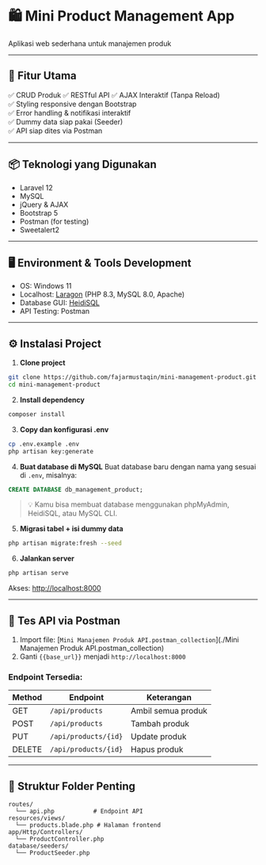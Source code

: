 # 🛍️ Mini Product Management App

Aplikasi web sederhana untuk manajemen produk

---

## 🚀 Fitur Utama

✅ CRUD Produk
✅ RESTful API
✅ AJAX Interaktif (Tanpa Reload)  
✅ Styling responsive dengan Bootstrap  
✅ Error handling & notifikasi interaktif  
✅ Dummy data siap pakai (Seeder)  
✅ API siap dites via Postman  

---

## 📦 Teknologi yang Digunakan

- Laravel 12
- MySQL
- jQuery & AJAX
- Bootstrap 5
- Postman (for testing)
- Sweetalert2

---

## 🖥️ Environment & Tools Development

- OS: Windows 11
- Localhost: [Laragon](https://laragon.org/) (PHP 8.3, MySQL 8.0, Apache)
- Database GUI: [HeidiSQL](https://www.heidisql.com/)
- API Testing: Postman

---



## ⚙️ Instalasi Project

1. **Clone project**
```bash
git clone https://github.com/fajarmustaqin/mini-management-product.git
cd mini-management-product
```

2. **Install dependency**
```bash
composer install
```

3. **Copy dan konfigurasi .env**
```bash
cp .env.example .env
php artisan key:generate  
```

4. **Buat database di MySQL**
Buat database baru dengan nama yang sesuai di `.env`, misalnya:
```sql
CREATE DATABASE db_management_product;
```
> 💡 Kamu bisa membuat database menggunakan phpMyAdmin, HeidiSQL, atau MySQL CLI.

5. **Migrasi tabel + isi dummy data**
```bash
php artisan migrate:fresh --seed
```

6. **Jalankan server**
```bash
php artisan serve
```

Akses: [http://localhost:8000](http://localhost:8000)

---

## 🧪 Tes API via Postman

1. Import file: [`Mini Manajemen Produk API.postman_collection`](./Mini Manajemen Produk API.postman_collection)
2. Ganti `{{base_url}}` menjadi `http://localhost:8000`

### Endpoint Tersedia:

| Method | Endpoint             | Keterangan          |
|--------|----------------------|---------------------|
| GET    | `/api/products`      | Ambil semua produk  |
| POST   | `/api/products`      | Tambah produk       |
| PUT    | `/api/products/{id}` | Update produk       |
| DELETE | `/api/products/{id}` | Hapus produk        |

---

## 🧹 Struktur Folder Penting

```
routes/
  └── api.php           # Endpoint API
resources/views/
  └── products.blade.php # Halaman frontend
app/Http/Controllers/
  └── ProductController.php
database/seeders/
  └── ProductSeeder.php
```